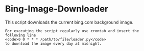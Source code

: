 # Bing-Image-Downloader
This script downloads the current bing.com background image.

```
For executing the script regularly use crontab and insert the following line
<code>0 0 * * * /path/to/file/loader.py</code>
to download the image every day at midnight.
```